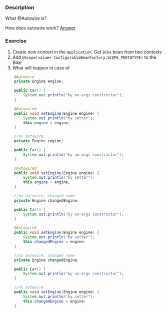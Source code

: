 ### Description

What @Autowire is?

How does autowire work? [Answer](https://docs.spring.io/spring/docs/5.1.2.RELEASE/spring-framework-reference/core.html#beans-factory-autowire)

### Exercise
1. Create new context in the `Application`. Get `Bike` bean from two contexts
2. Add ```@Scope(value= ConfigurableBeanFactory.SCOPE_PROTOTYPE)``` to the Bike
3. What will happen in case of

```java
    @Autowire
    private Engine engine;

    public Car() {
        System.out.println("by no-args constructor");
    }

    @Autowired
    public void setEngine(Engine engine) {
        System.out.println("by setter");
        this.engine = engine;
    }
```


```java
    //no autowire
    private Engine engine;

    public Car() {
        System.out.println("by no-args constructor");
    }

    @Autowired
    public void setEngine(Engine engine) {
        System.out.println("by setter");
        this.engine = engine;
    }
```

```java
    //no autowire, changed name
    private Engine changedEngine;

    public Car() {
        System.out.println("by no-args constructor");
    }

    @Autowired
    public void setEngine(Engine engine) {
        System.out.println("by setter");
        this.changedEngine = engine;
    }
```

```java
    //no autowire, changed name
    private Engine changedEngine;

    public Car() {
        System.out.println("by no-args constructor");
    }

    //no autowire
    public void setEngine(Engine engine) {
        System.out.println("by setter");
        this.changedEngine = engine;
    }
```